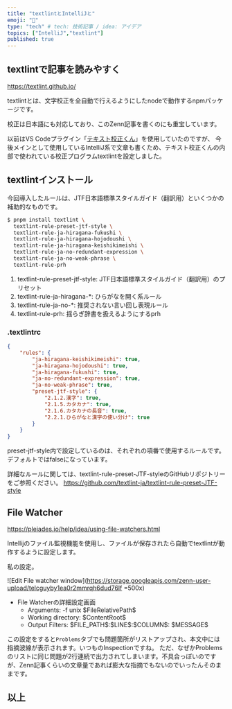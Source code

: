 ```yaml
---
title: "textlintとIntelliJと"
emoji: "💬"
type: "tech" # tech: 技術記事 / idea: アイデア
topics: ["IntelliJ","textlint"]
published: true
---
```

## textlintで記事を読みやすく
https://textlint.github.io/

textlintとは、文字校正を全自動で行えるようにしたnodeで動作するnpmパッケージです。

校正は日本語にも対応しており、このZenn記事を書くのにも重宝しています。

以前はVS Codeプラグイン「[テキスト校正くん](https://marketplace.visualstudio.com/items?itemName=ICS.japanese-proofreading)」を使用していたのですが、
今後メインとして使用しているIntelliJ系で文章も書くため、テキスト校正くんの内部で使われている校正プログラムtextlintを設定しました。

## textlintインストール
今回導入したルールは、JTF日本語標準スタイルガイド（翻訳用）といくつかの補助的なものです。
```bash
$ pnpm install textlint \
  textlint-rule-preset-jtf-style \
  textlint-rule-ja-hiragana-fukushi \
  textlint-rule-ja-hiragana-hojodoushi \
  textlint-rule-ja-hiragana-keishikimeishi \
  textlint-rule-ja-no-redundant-expression \
  textlint-rule-ja-no-weak-phrase \
  textlint-rule-prh
```
1. textlint-rule-preset-jtf-style: JTF日本語標準スタイルガイド（翻訳用）のプリセット
2. textlint-rule-ja-hiragana-*: ひらがなを開く系ルール
3. textlint-rule-ja-no-*: 推奨されない言い回し表現ルール
4. textlint-rule-prh: 揺らぎ辞書を扱えるようにするprh

### .textlintrc
```json
{
    "rules": {
        "ja-hiragana-keishikimeishi": true,
        "ja-hiragana-hojodoushi": true,
        "ja-hiragana-fukushi": true,
        "ja-no-redundant-expression": true,
        "ja-no-weak-phrase": true,
        "preset-jtf-style": {
            "2.1.2.漢字": true,
            "2.1.5.カタカナ": true,
            "2.1.6.カタカナの長音": true,
            "2.2.1.ひらがなと漢字の使い分け": true
        }
    }
}
```
preset-jtf-style内で設定しているのは、それぞれの項番で使用するルールです。デフォルトではfalseになっています。

詳細なルールに関しては、textlint-rule-preset-JTF-styleのGitHubリポジトリーをご参照ください。
https://github.com/textlint-ja/textlint-rule-preset-JTF-style

## File Watcher
https://pleiades.io/help/idea/using-file-watchers.html

Intellijのファイル監視機能を使用し、ファイルが保存されたら自動でtextlintが動作するように設定します。

私の設定。

![Edit File watcher window](https://storage.googleapis.com/zenn-user-upload/telcguyby1ea0r2mmrqh6dud76lf =500x)

- File Watcherの詳細設定画面
    - Arguments: -f unix \$FileRelativePath\$
    - Working directory: \$ContentRoot\$
    - Output Filters: \$FILE_PATH\$:\$LINE\$:\$COLUMN\$: \$MESSAGE\$
    
この設定をすると`Problems`タブでも問題箇所がリストアップされ、本文中には指摘波線が表示されます。いつものInspectionですね。
ただ、なぜかProblemsのリストに同じ問題が2行連続で出力されてしまいます。不具合っぽいのですが、Zenn記事くらいの文章量であれば膨大な指摘でもないのでいったんそのままです。

## 以上
